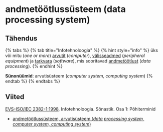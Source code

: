 # andmetöötlussüsteem \(data processing system\)

## Tähendus

{% tabs %}
{% tab title="Infotehnoloogia" %}
{% hint style="info" %}
üks või mitu \(_one or more_\) [arvutit](arvuti-computer.md) \(_computer_\),  [välisseadmed](vaelisseadmed-peripheral-equipment.md) \(_peripheral equipment_\) ja [tarkvara](tarkvara-software.md) \(_software_\), mis sooritavad [andmetöötlust](andmetoeoetlus-data-processing.md) \(_data processing_\).
{% endhint %}

**Sünonüümid**: arvutisüsteem \(_computer system, computing system_\)
{% endtab %}
{% endtabs %}

## Viited

[EVS-ISO/IEC 2382-1:1998](https://www.evs.ee/et/evs-iso-iec-2382-1-1998), Infotehnoloogia. Sõnastik. Osa 1: Põhiterminid

* [andmetöötlussüsteem, arvutisüsteem \(_data processing system, computer system, computing system_\)](https://www.eki.ee/dict/its/index.cgi?Q=D05F11D0-6C03-1014-88DC-FC5F0DBED45A&F=GUID&C01=1&C02=0&C10=1)

